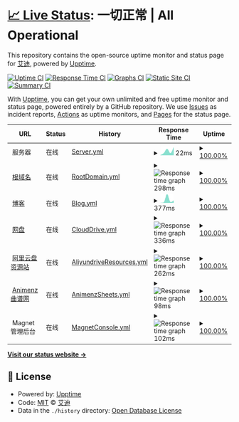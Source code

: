 # [📈 Live Status](https://status.ataw.top): <!--live status--> **一切正常 | All Operational**

This repository contains the open-source uptime monitor and status page for [艾迪](https://status.ataw.top), powered by [Upptime](https://github.com/upptime/upptime).

[![Uptime CI](https://github.com/AnotiaWang/uptime/workflows/Uptime%20CI/badge.svg)](https://github.com/AnotiaWang/uptime/actions?query=workflow%3A%22Uptime+CI%22)
[![Response Time CI](https://github.com/AnotiaWang/uptime/workflows/Response%20Time%20CI/badge.svg)](https://github.com/AnotiaWang/uptime/actions?query=workflow%3A%22Response+Time+CI%22)
[![Graphs CI](https://github.com/AnotiaWang/uptime/workflows/Graphs%20CI/badge.svg)](https://github.com/AnotiaWang/uptime/actions?query=workflow%3A%22Graphs+CI%22)
[![Static Site CI](https://github.com/AnotiaWang/uptime/workflows/Static%20Site%20CI/badge.svg)](https://github.com/AnotiaWang/uptime/actions?query=workflow%3A%22Static+Site+CI%22)
[![Summary CI](https://github.com/AnotiaWang/uptime/workflows/Summary%20CI/badge.svg)](https://github.com/AnotiaWang/uptime/actions?query=workflow%3A%22Summary+CI%22)

With [Upptime](https://upptime.js.org), you can get your own unlimited and free uptime monitor and status page, powered entirely by a GitHub repository. We use [Issues](https://github.com/AnotiaWang/uptime/issues) as incident reports, [Actions](https://github.com/AnotiaWang/uptime/actions) as uptime monitors, and [Pages](https://status.ataw.top) for the status page.

<!--start: status pages-->
<!-- This summary is generated by Upptime (https://github.com/upptime/upptime) -->
<!-- Do not edit this manually, your changes will be overwritten -->
<!-- prettier-ignore -->
| URL | Status | History | Response Time | Uptime |
| --- | ------ | ------- | ------------- | ------ |
| <img alt="" src="https://favicons.githubusercontent.com/null" height="13"> 服务器 | 在线 | [Server.yml](https://github.com/AnotiaWang/uptime/commits/HEAD/history/Server.yml) | <details><summary><img alt="Response time graph" src="./graphs/Server/response-time-week.png" height="20"> 22ms</summary><br><a href="https://status.ataw.top/history/Server"><img alt="Response time 22" src="https://img.shields.io/endpoint?url=https%3A%2F%2Fraw.githubusercontent.com%2FAnotiaWang%2Fuptime%2FHEAD%2Fapi%2FServer%2Fresponse-time.json"></a><br><a href="https://status.ataw.top/history/Server"><img alt="24-hour response time 22" src="https://img.shields.io/endpoint?url=https%3A%2F%2Fraw.githubusercontent.com%2FAnotiaWang%2Fuptime%2FHEAD%2Fapi%2FServer%2Fresponse-time-day.json"></a><br><a href="https://status.ataw.top/history/Server"><img alt="7-day response time 22" src="https://img.shields.io/endpoint?url=https%3A%2F%2Fraw.githubusercontent.com%2FAnotiaWang%2Fuptime%2FHEAD%2Fapi%2FServer%2Fresponse-time-week.json"></a><br><a href="https://status.ataw.top/history/Server"><img alt="30-day response time 22" src="https://img.shields.io/endpoint?url=https%3A%2F%2Fraw.githubusercontent.com%2FAnotiaWang%2Fuptime%2FHEAD%2Fapi%2FServer%2Fresponse-time-month.json"></a><br><a href="https://status.ataw.top/history/Server"><img alt="1-year response time 22" src="https://img.shields.io/endpoint?url=https%3A%2F%2Fraw.githubusercontent.com%2FAnotiaWang%2Fuptime%2FHEAD%2Fapi%2FServer%2Fresponse-time-year.json"></a></details> | <details><summary><a href="https://status.ataw.top/history/Server">100.00%</a></summary><a href="https://status.ataw.top/history/Server"><img alt="All-time uptime 100.00%" src="https://img.shields.io/endpoint?url=https%3A%2F%2Fraw.githubusercontent.com%2FAnotiaWang%2Fuptime%2FHEAD%2Fapi%2FServer%2Fuptime.json"></a><br><a href="https://status.ataw.top/history/Server"><img alt="24-hour uptime 100.00%" src="https://img.shields.io/endpoint?url=https%3A%2F%2Fraw.githubusercontent.com%2FAnotiaWang%2Fuptime%2FHEAD%2Fapi%2FServer%2Fuptime-day.json"></a><br><a href="https://status.ataw.top/history/Server"><img alt="7-day uptime 100.00%" src="https://img.shields.io/endpoint?url=https%3A%2F%2Fraw.githubusercontent.com%2FAnotiaWang%2Fuptime%2FHEAD%2Fapi%2FServer%2Fuptime-week.json"></a><br><a href="https://status.ataw.top/history/Server"><img alt="30-day uptime 100.00%" src="https://img.shields.io/endpoint?url=https%3A%2F%2Fraw.githubusercontent.com%2FAnotiaWang%2Fuptime%2FHEAD%2Fapi%2FServer%2Fuptime-month.json"></a><br><a href="https://status.ataw.top/history/Server"><img alt="1-year uptime 100.00%" src="https://img.shields.io/endpoint?url=https%3A%2F%2Fraw.githubusercontent.com%2FAnotiaWang%2Fuptime%2FHEAD%2Fapi%2FServer%2Fuptime-year.json"></a></details>
| <img alt="" src="https://favicons.githubusercontent.com/www.ataw.top" height="13"> [根域名](https://www.ataw.top) | 在线 | [RootDomain.yml](https://github.com/AnotiaWang/uptime/commits/HEAD/history/RootDomain.yml) | <details><summary><img alt="Response time graph" src="./graphs/RootDomain/response-time-week.png" height="20"> 298ms</summary><br><a href="https://status.ataw.top/history/RootDomain"><img alt="Response time 298" src="https://img.shields.io/endpoint?url=https%3A%2F%2Fraw.githubusercontent.com%2FAnotiaWang%2Fuptime%2FHEAD%2Fapi%2FRootDomain%2Fresponse-time.json"></a><br><a href="https://status.ataw.top/history/RootDomain"><img alt="24-hour response time 298" src="https://img.shields.io/endpoint?url=https%3A%2F%2Fraw.githubusercontent.com%2FAnotiaWang%2Fuptime%2FHEAD%2Fapi%2FRootDomain%2Fresponse-time-day.json"></a><br><a href="https://status.ataw.top/history/RootDomain"><img alt="7-day response time 298" src="https://img.shields.io/endpoint?url=https%3A%2F%2Fraw.githubusercontent.com%2FAnotiaWang%2Fuptime%2FHEAD%2Fapi%2FRootDomain%2Fresponse-time-week.json"></a><br><a href="https://status.ataw.top/history/RootDomain"><img alt="30-day response time 298" src="https://img.shields.io/endpoint?url=https%3A%2F%2Fraw.githubusercontent.com%2FAnotiaWang%2Fuptime%2FHEAD%2Fapi%2FRootDomain%2Fresponse-time-month.json"></a><br><a href="https://status.ataw.top/history/RootDomain"><img alt="1-year response time 298" src="https://img.shields.io/endpoint?url=https%3A%2F%2Fraw.githubusercontent.com%2FAnotiaWang%2Fuptime%2FHEAD%2Fapi%2FRootDomain%2Fresponse-time-year.json"></a></details> | <details><summary><a href="https://status.ataw.top/history/RootDomain">100.00%</a></summary><a href="https://status.ataw.top/history/RootDomain"><img alt="All-time uptime 100.00%" src="https://img.shields.io/endpoint?url=https%3A%2F%2Fraw.githubusercontent.com%2FAnotiaWang%2Fuptime%2FHEAD%2Fapi%2FRootDomain%2Fuptime.json"></a><br><a href="https://status.ataw.top/history/RootDomain"><img alt="24-hour uptime 100.00%" src="https://img.shields.io/endpoint?url=https%3A%2F%2Fraw.githubusercontent.com%2FAnotiaWang%2Fuptime%2FHEAD%2Fapi%2FRootDomain%2Fuptime-day.json"></a><br><a href="https://status.ataw.top/history/RootDomain"><img alt="7-day uptime 100.00%" src="https://img.shields.io/endpoint?url=https%3A%2F%2Fraw.githubusercontent.com%2FAnotiaWang%2Fuptime%2FHEAD%2Fapi%2FRootDomain%2Fuptime-week.json"></a><br><a href="https://status.ataw.top/history/RootDomain"><img alt="30-day uptime 100.00%" src="https://img.shields.io/endpoint?url=https%3A%2F%2Fraw.githubusercontent.com%2FAnotiaWang%2Fuptime%2FHEAD%2Fapi%2FRootDomain%2Fuptime-month.json"></a><br><a href="https://status.ataw.top/history/RootDomain"><img alt="1-year uptime 100.00%" src="https://img.shields.io/endpoint?url=https%3A%2F%2Fraw.githubusercontent.com%2FAnotiaWang%2Fuptime%2FHEAD%2Fapi%2FRootDomain%2Fuptime-year.json"></a></details>
| <img alt="" src="https://favicons.githubusercontent.com/blog.ataw.top" height="13"> [博客](https://blog.ataw.top) | 在线 | [Blog.yml](https://github.com/AnotiaWang/uptime/commits/HEAD/history/Blog.yml) | <details><summary><img alt="Response time graph" src="./graphs/Blog/response-time-week.png" height="20"> 377ms</summary><br><a href="https://status.ataw.top/history/Blog"><img alt="Response time 377" src="https://img.shields.io/endpoint?url=https%3A%2F%2Fraw.githubusercontent.com%2FAnotiaWang%2Fuptime%2FHEAD%2Fapi%2FBlog%2Fresponse-time.json"></a><br><a href="https://status.ataw.top/history/Blog"><img alt="24-hour response time 377" src="https://img.shields.io/endpoint?url=https%3A%2F%2Fraw.githubusercontent.com%2FAnotiaWang%2Fuptime%2FHEAD%2Fapi%2FBlog%2Fresponse-time-day.json"></a><br><a href="https://status.ataw.top/history/Blog"><img alt="7-day response time 377" src="https://img.shields.io/endpoint?url=https%3A%2F%2Fraw.githubusercontent.com%2FAnotiaWang%2Fuptime%2FHEAD%2Fapi%2FBlog%2Fresponse-time-week.json"></a><br><a href="https://status.ataw.top/history/Blog"><img alt="30-day response time 377" src="https://img.shields.io/endpoint?url=https%3A%2F%2Fraw.githubusercontent.com%2FAnotiaWang%2Fuptime%2FHEAD%2Fapi%2FBlog%2Fresponse-time-month.json"></a><br><a href="https://status.ataw.top/history/Blog"><img alt="1-year response time 377" src="https://img.shields.io/endpoint?url=https%3A%2F%2Fraw.githubusercontent.com%2FAnotiaWang%2Fuptime%2FHEAD%2Fapi%2FBlog%2Fresponse-time-year.json"></a></details> | <details><summary><a href="https://status.ataw.top/history/Blog">100.00%</a></summary><a href="https://status.ataw.top/history/Blog"><img alt="All-time uptime 100.00%" src="https://img.shields.io/endpoint?url=https%3A%2F%2Fraw.githubusercontent.com%2FAnotiaWang%2Fuptime%2FHEAD%2Fapi%2FBlog%2Fuptime.json"></a><br><a href="https://status.ataw.top/history/Blog"><img alt="24-hour uptime 100.00%" src="https://img.shields.io/endpoint?url=https%3A%2F%2Fraw.githubusercontent.com%2FAnotiaWang%2Fuptime%2FHEAD%2Fapi%2FBlog%2Fuptime-day.json"></a><br><a href="https://status.ataw.top/history/Blog"><img alt="7-day uptime 100.00%" src="https://img.shields.io/endpoint?url=https%3A%2F%2Fraw.githubusercontent.com%2FAnotiaWang%2Fuptime%2FHEAD%2Fapi%2FBlog%2Fuptime-week.json"></a><br><a href="https://status.ataw.top/history/Blog"><img alt="30-day uptime 100.00%" src="https://img.shields.io/endpoint?url=https%3A%2F%2Fraw.githubusercontent.com%2FAnotiaWang%2Fuptime%2FHEAD%2Fapi%2FBlog%2Fuptime-month.json"></a><br><a href="https://status.ataw.top/history/Blog"><img alt="1-year uptime 100.00%" src="https://img.shields.io/endpoint?url=https%3A%2F%2Fraw.githubusercontent.com%2FAnotiaWang%2Fuptime%2FHEAD%2Fapi%2FBlog%2Fuptime-year.json"></a></details>
| <img alt="" src="https://favicons.githubusercontent.com/drive.ataw.top" height="13"> [网盘](https://drive.ataw.top) | 在线 | [CloudDrive.yml](https://github.com/AnotiaWang/uptime/commits/HEAD/history/CloudDrive.yml) | <details><summary><img alt="Response time graph" src="./graphs/CloudDrive/response-time-week.png" height="20"> 336ms</summary><br><a href="https://status.ataw.top/history/CloudDrive"><img alt="Response time 336" src="https://img.shields.io/endpoint?url=https%3A%2F%2Fraw.githubusercontent.com%2FAnotiaWang%2Fuptime%2FHEAD%2Fapi%2FCloudDrive%2Fresponse-time.json"></a><br><a href="https://status.ataw.top/history/CloudDrive"><img alt="24-hour response time 336" src="https://img.shields.io/endpoint?url=https%3A%2F%2Fraw.githubusercontent.com%2FAnotiaWang%2Fuptime%2FHEAD%2Fapi%2FCloudDrive%2Fresponse-time-day.json"></a><br><a href="https://status.ataw.top/history/CloudDrive"><img alt="7-day response time 336" src="https://img.shields.io/endpoint?url=https%3A%2F%2Fraw.githubusercontent.com%2FAnotiaWang%2Fuptime%2FHEAD%2Fapi%2FCloudDrive%2Fresponse-time-week.json"></a><br><a href="https://status.ataw.top/history/CloudDrive"><img alt="30-day response time 336" src="https://img.shields.io/endpoint?url=https%3A%2F%2Fraw.githubusercontent.com%2FAnotiaWang%2Fuptime%2FHEAD%2Fapi%2FCloudDrive%2Fresponse-time-month.json"></a><br><a href="https://status.ataw.top/history/CloudDrive"><img alt="1-year response time 336" src="https://img.shields.io/endpoint?url=https%3A%2F%2Fraw.githubusercontent.com%2FAnotiaWang%2Fuptime%2FHEAD%2Fapi%2FCloudDrive%2Fresponse-time-year.json"></a></details> | <details><summary><a href="https://status.ataw.top/history/CloudDrive">100.00%</a></summary><a href="https://status.ataw.top/history/CloudDrive"><img alt="All-time uptime 100.00%" src="https://img.shields.io/endpoint?url=https%3A%2F%2Fraw.githubusercontent.com%2FAnotiaWang%2Fuptime%2FHEAD%2Fapi%2FCloudDrive%2Fuptime.json"></a><br><a href="https://status.ataw.top/history/CloudDrive"><img alt="24-hour uptime 100.00%" src="https://img.shields.io/endpoint?url=https%3A%2F%2Fraw.githubusercontent.com%2FAnotiaWang%2Fuptime%2FHEAD%2Fapi%2FCloudDrive%2Fuptime-day.json"></a><br><a href="https://status.ataw.top/history/CloudDrive"><img alt="7-day uptime 100.00%" src="https://img.shields.io/endpoint?url=https%3A%2F%2Fraw.githubusercontent.com%2FAnotiaWang%2Fuptime%2FHEAD%2Fapi%2FCloudDrive%2Fuptime-week.json"></a><br><a href="https://status.ataw.top/history/CloudDrive"><img alt="30-day uptime 100.00%" src="https://img.shields.io/endpoint?url=https%3A%2F%2Fraw.githubusercontent.com%2FAnotiaWang%2Fuptime%2FHEAD%2Fapi%2FCloudDrive%2Fuptime-month.json"></a><br><a href="https://status.ataw.top/history/CloudDrive"><img alt="1-year uptime 100.00%" src="https://img.shields.io/endpoint?url=https%3A%2F%2Fraw.githubusercontent.com%2FAnotiaWang%2Fuptime%2FHEAD%2Fapi%2FCloudDrive%2Fuptime-year.json"></a></details>
| <img alt="" src="https://favicons.githubusercontent.com/ar.ataw.top" height="13"> [阿里云盘资源站](https://ar.ataw.top) | 在线 | [AliyundriveResources.yml](https://github.com/AnotiaWang/uptime/commits/HEAD/history/AliyundriveResources.yml) | <details><summary><img alt="Response time graph" src="./graphs/AliyundriveResources/response-time-week.png" height="20"> 262ms</summary><br><a href="https://status.ataw.top/history/AliyundriveResources"><img alt="Response time 262" src="https://img.shields.io/endpoint?url=https%3A%2F%2Fraw.githubusercontent.com%2FAnotiaWang%2Fuptime%2FHEAD%2Fapi%2FAliyundriveResources%2Fresponse-time.json"></a><br><a href="https://status.ataw.top/history/AliyundriveResources"><img alt="24-hour response time 262" src="https://img.shields.io/endpoint?url=https%3A%2F%2Fraw.githubusercontent.com%2FAnotiaWang%2Fuptime%2FHEAD%2Fapi%2FAliyundriveResources%2Fresponse-time-day.json"></a><br><a href="https://status.ataw.top/history/AliyundriveResources"><img alt="7-day response time 262" src="https://img.shields.io/endpoint?url=https%3A%2F%2Fraw.githubusercontent.com%2FAnotiaWang%2Fuptime%2FHEAD%2Fapi%2FAliyundriveResources%2Fresponse-time-week.json"></a><br><a href="https://status.ataw.top/history/AliyundriveResources"><img alt="30-day response time 262" src="https://img.shields.io/endpoint?url=https%3A%2F%2Fraw.githubusercontent.com%2FAnotiaWang%2Fuptime%2FHEAD%2Fapi%2FAliyundriveResources%2Fresponse-time-month.json"></a><br><a href="https://status.ataw.top/history/AliyundriveResources"><img alt="1-year response time 262" src="https://img.shields.io/endpoint?url=https%3A%2F%2Fraw.githubusercontent.com%2FAnotiaWang%2Fuptime%2FHEAD%2Fapi%2FAliyundriveResources%2Fresponse-time-year.json"></a></details> | <details><summary><a href="https://status.ataw.top/history/AliyundriveResources">100.00%</a></summary><a href="https://status.ataw.top/history/AliyundriveResources"><img alt="All-time uptime 100.00%" src="https://img.shields.io/endpoint?url=https%3A%2F%2Fraw.githubusercontent.com%2FAnotiaWang%2Fuptime%2FHEAD%2Fapi%2FAliyundriveResources%2Fuptime.json"></a><br><a href="https://status.ataw.top/history/AliyundriveResources"><img alt="24-hour uptime 100.00%" src="https://img.shields.io/endpoint?url=https%3A%2F%2Fraw.githubusercontent.com%2FAnotiaWang%2Fuptime%2FHEAD%2Fapi%2FAliyundriveResources%2Fuptime-day.json"></a><br><a href="https://status.ataw.top/history/AliyundriveResources"><img alt="7-day uptime 100.00%" src="https://img.shields.io/endpoint?url=https%3A%2F%2Fraw.githubusercontent.com%2FAnotiaWang%2Fuptime%2FHEAD%2Fapi%2FAliyundriveResources%2Fuptime-week.json"></a><br><a href="https://status.ataw.top/history/AliyundriveResources"><img alt="30-day uptime 100.00%" src="https://img.shields.io/endpoint?url=https%3A%2F%2Fraw.githubusercontent.com%2FAnotiaWang%2Fuptime%2FHEAD%2Fapi%2FAliyundriveResources%2Fuptime-month.json"></a><br><a href="https://status.ataw.top/history/AliyundriveResources"><img alt="1-year uptime 100.00%" src="https://img.shields.io/endpoint?url=https%3A%2F%2Fraw.githubusercontent.com%2FAnotiaWang%2Fuptime%2FHEAD%2Fapi%2FAliyundriveResources%2Fuptime-year.json"></a></details>
| <img alt="" src="https://favicons.githubusercontent.com/animenz.ataw.top" height="13"> [Animenz 曲谱网](https://animenz.ataw.top) | 在线 | [AnimenzSheets.yml](https://github.com/AnotiaWang/uptime/commits/HEAD/history/AnimenzSheets.yml) | <details><summary><img alt="Response time graph" src="./graphs/AnimenzSheets/response-time-week.png" height="20"> 98ms</summary><br><a href="https://status.ataw.top/history/AnimenzSheets"><img alt="Response time 98" src="https://img.shields.io/endpoint?url=https%3A%2F%2Fraw.githubusercontent.com%2FAnotiaWang%2Fuptime%2FHEAD%2Fapi%2FAnimenzSheets%2Fresponse-time.json"></a><br><a href="https://status.ataw.top/history/AnimenzSheets"><img alt="24-hour response time 98" src="https://img.shields.io/endpoint?url=https%3A%2F%2Fraw.githubusercontent.com%2FAnotiaWang%2Fuptime%2FHEAD%2Fapi%2FAnimenzSheets%2Fresponse-time-day.json"></a><br><a href="https://status.ataw.top/history/AnimenzSheets"><img alt="7-day response time 98" src="https://img.shields.io/endpoint?url=https%3A%2F%2Fraw.githubusercontent.com%2FAnotiaWang%2Fuptime%2FHEAD%2Fapi%2FAnimenzSheets%2Fresponse-time-week.json"></a><br><a href="https://status.ataw.top/history/AnimenzSheets"><img alt="30-day response time 98" src="https://img.shields.io/endpoint?url=https%3A%2F%2Fraw.githubusercontent.com%2FAnotiaWang%2Fuptime%2FHEAD%2Fapi%2FAnimenzSheets%2Fresponse-time-month.json"></a><br><a href="https://status.ataw.top/history/AnimenzSheets"><img alt="1-year response time 98" src="https://img.shields.io/endpoint?url=https%3A%2F%2Fraw.githubusercontent.com%2FAnotiaWang%2Fuptime%2FHEAD%2Fapi%2FAnimenzSheets%2Fresponse-time-year.json"></a></details> | <details><summary><a href="https://status.ataw.top/history/AnimenzSheets">100.00%</a></summary><a href="https://status.ataw.top/history/AnimenzSheets"><img alt="All-time uptime 100.00%" src="https://img.shields.io/endpoint?url=https%3A%2F%2Fraw.githubusercontent.com%2FAnotiaWang%2Fuptime%2FHEAD%2Fapi%2FAnimenzSheets%2Fuptime.json"></a><br><a href="https://status.ataw.top/history/AnimenzSheets"><img alt="24-hour uptime 100.00%" src="https://img.shields.io/endpoint?url=https%3A%2F%2Fraw.githubusercontent.com%2FAnotiaWang%2Fuptime%2FHEAD%2Fapi%2FAnimenzSheets%2Fuptime-day.json"></a><br><a href="https://status.ataw.top/history/AnimenzSheets"><img alt="7-day uptime 100.00%" src="https://img.shields.io/endpoint?url=https%3A%2F%2Fraw.githubusercontent.com%2FAnotiaWang%2Fuptime%2FHEAD%2Fapi%2FAnimenzSheets%2Fuptime-week.json"></a><br><a href="https://status.ataw.top/history/AnimenzSheets"><img alt="30-day uptime 100.00%" src="https://img.shields.io/endpoint?url=https%3A%2F%2Fraw.githubusercontent.com%2FAnotiaWang%2Fuptime%2FHEAD%2Fapi%2FAnimenzSheets%2Fuptime-month.json"></a><br><a href="https://status.ataw.top/history/AnimenzSheets"><img alt="1-year uptime 100.00%" src="https://img.shields.io/endpoint?url=https%3A%2F%2Fraw.githubusercontent.com%2FAnotiaWang%2Fuptime%2FHEAD%2Fapi%2FAnimenzSheets%2Fuptime-year.json"></a></details>
| <img alt="" src="https://favicons.githubusercontent.com/null" height="13"> Magnet 管理后台 | 在线 | [MagnetConsole.yml](https://github.com/AnotiaWang/uptime/commits/HEAD/history/MagnetConsole.yml) | <details><summary><img alt="Response time graph" src="./graphs/MagnetConsole/response-time-week.png" height="20"> 102ms</summary><br><a href="https://status.ataw.top/history/MagnetConsole"><img alt="Response time 102" src="https://img.shields.io/endpoint?url=https%3A%2F%2Fraw.githubusercontent.com%2FAnotiaWang%2Fuptime%2FHEAD%2Fapi%2FMagnetConsole%2Fresponse-time.json"></a><br><a href="https://status.ataw.top/history/MagnetConsole"><img alt="24-hour response time 102" src="https://img.shields.io/endpoint?url=https%3A%2F%2Fraw.githubusercontent.com%2FAnotiaWang%2Fuptime%2FHEAD%2Fapi%2FMagnetConsole%2Fresponse-time-day.json"></a><br><a href="https://status.ataw.top/history/MagnetConsole"><img alt="7-day response time 102" src="https://img.shields.io/endpoint?url=https%3A%2F%2Fraw.githubusercontent.com%2FAnotiaWang%2Fuptime%2FHEAD%2Fapi%2FMagnetConsole%2Fresponse-time-week.json"></a><br><a href="https://status.ataw.top/history/MagnetConsole"><img alt="30-day response time 102" src="https://img.shields.io/endpoint?url=https%3A%2F%2Fraw.githubusercontent.com%2FAnotiaWang%2Fuptime%2FHEAD%2Fapi%2FMagnetConsole%2Fresponse-time-month.json"></a><br><a href="https://status.ataw.top/history/MagnetConsole"><img alt="1-year response time 102" src="https://img.shields.io/endpoint?url=https%3A%2F%2Fraw.githubusercontent.com%2FAnotiaWang%2Fuptime%2FHEAD%2Fapi%2FMagnetConsole%2Fresponse-time-year.json"></a></details> | <details><summary><a href="https://status.ataw.top/history/MagnetConsole">100.00%</a></summary><a href="https://status.ataw.top/history/MagnetConsole"><img alt="All-time uptime 100.00%" src="https://img.shields.io/endpoint?url=https%3A%2F%2Fraw.githubusercontent.com%2FAnotiaWang%2Fuptime%2FHEAD%2Fapi%2FMagnetConsole%2Fuptime.json"></a><br><a href="https://status.ataw.top/history/MagnetConsole"><img alt="24-hour uptime 100.00%" src="https://img.shields.io/endpoint?url=https%3A%2F%2Fraw.githubusercontent.com%2FAnotiaWang%2Fuptime%2FHEAD%2Fapi%2FMagnetConsole%2Fuptime-day.json"></a><br><a href="https://status.ataw.top/history/MagnetConsole"><img alt="7-day uptime 100.00%" src="https://img.shields.io/endpoint?url=https%3A%2F%2Fraw.githubusercontent.com%2FAnotiaWang%2Fuptime%2FHEAD%2Fapi%2FMagnetConsole%2Fuptime-week.json"></a><br><a href="https://status.ataw.top/history/MagnetConsole"><img alt="30-day uptime 100.00%" src="https://img.shields.io/endpoint?url=https%3A%2F%2Fraw.githubusercontent.com%2FAnotiaWang%2Fuptime%2FHEAD%2Fapi%2FMagnetConsole%2Fuptime-month.json"></a><br><a href="https://status.ataw.top/history/MagnetConsole"><img alt="1-year uptime 100.00%" src="https://img.shields.io/endpoint?url=https%3A%2F%2Fraw.githubusercontent.com%2FAnotiaWang%2Fuptime%2FHEAD%2Fapi%2FMagnetConsole%2Fuptime-year.json"></a></details>

<!--end: status pages-->

[**Visit our status website →**](https://status.ataw.top)

## 📄 License

- Powered by: [Upptime](https://github.com/upptime/upptime)
- Code: [MIT](./LICENSE) © [艾迪](https://status.ataw.top)
- Data in the `./history` directory: [Open Database License](https://opendatacommons.org/licenses/odbl/1-0/)
